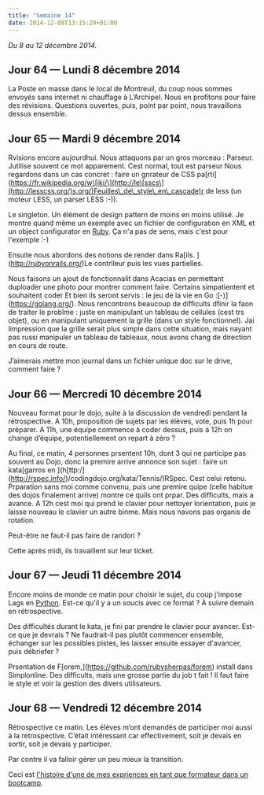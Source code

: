 ```yaml
---
title: "Semaine 14"
date: 2014-12-08T13:15:29+01:00
---
```


*Du 8 au 12 décembre 2014.*

Jour 64 — Lundi 8 décembre 2014
-------------------------------

La Poste en masse dans le local de Montreuil, du coup nous sommes
envoyés sans internet ni chauffage à L’Archipel. Nous en profitons pour
faire des révisions. Questions ouvertes, puis, point par point, nous
travaillons dessus ensemble.

Jour 65 — Mardi 9 décembre 2014
-------------------------------

Rvisions encore aujourdhui. Nous attaquons par un gros morceau :
Parseur. Jutilise souvent ce mot apparement. Cest normal, tout est
parseur Nous regardons dans un cas concret : faire un gnrateur de CSS
pa\[rti\](https://fr.wikipedia.org/w\[iki/\](http://le\[sscs\](http://lesscss.org/)s.org/)Feuilles\_de\_style\_en\_cascade)r
de less (un moteur LESS, un parser LESS :-)).

Le singleton. Un élément de design pattern de moins en moins utilisé. Je
montre quand même un exemple avec un fichier de configuration en XML et
un object configurator en [Ruby](https://ruby-lang.org). Ça n'a pas de
sens, mais c'est pour l'exemple :-)

Ensuite nous abordons des notions de render dans Ra\[ils.
\](http://rubyonrails.org/)Le contrlleur puis les vues partielles.

Nous faisons un ajout de fonctionnalit dans Acacias en permettant
duploader une photo pour montrer comment faire. Certains simpatientent
et souhaitent coder Et bien ils seront servis : le jeu de la vie en Go
:\[-)\](https://golang.org/). Nous rencontrons beaucoup de difficults
dfinir la faon de traiter le problme : juste en manipulant un tableau de
cellules (cest trs objet), ou en manipulant uniquement la grille (dans
un style fonctionnel). Jai limpression que la grille serait plus simple
dans cette situation, mais nayant pas russi manipuler un tableau de
tableaux, nous avons chang de direction en cours de route.

J’aimerais mettre mon journal dans un fichier unique doc sur le drive,
comment faire ?

Jour 66 — Mercredi 10 décembre 2014
-----------------------------------

Nouveau format pour le dojo, suite à la discussion de vendredi pendant
la rétrospective. A 10h, proposition de sujets par les élèves, vote,
puis 1h pour préparer. A 11h, une équipe commence à coder dessus, puis à
12h on change d’équipe, potentiellement on repart à zéro ?

Au final, ce matin, 4 personnes prsentent 10h, dont 3 qui ne participe
pas souvent au Dojo, donc la premire arrive annonce son sujet : faire un
kata\[garros en
\](h\[ttp:/\](http://rspec.info/)/codingdojo.org/kata/Tennis/)RSpec.
Cest celui retenu. Prparation sans moi comme convenu, puis une premire
quipe (celle habitue des dojos finalement arrive) montre ce quils ont
prpar. Des difficults, mais a avance. A 12h cest moi qui prend le
clavier pour nettoyer lorientation, puis je laisse nouveau le clavier un
autre binme. Mais nous navons pas organis de rotation.

Peut-être ne faut-il pas faire de randori ?

Cette après midi, ils travaillent sur leur ticket.

Jour 67 — Jeudi 11 décembre 2014
--------------------------------

Encore moins de monde ce matin pour choisir le sujet, du coup j'impose
Lags en [Python](https://www.python.org). Est-ce qu'il y a un soucis
avec ce format ? À suivre demain en rétrospective.

Des difficultés durant le kata, je fini par prendre le clavier pour
avancer. Est-ce que je devrais ? Ne faudrait-il pas plutôt commencer
ensemble, échanger sur les possibles pistes, les laisser ensuite essayer
d'avancer, puis débriefer ?

Prsentation de F\[orem,\](https://github.com/rubysherpas/forem) install
dans Simplonline. Des difficults, mais une grosse partie du job t fait !
Il faut faire le style et voir la gestion des divers utilisateurs.

Jour 68 — Vendredi 12 décembre 2014
-----------------------------------

Rétrospective ce matin. Les élèves m’ont demandés de participer moi
aussi à la retrospective. C’était intéressant car effectivement, soit je
devais en sortir, soit je devais y participer.

Par contre il va falloir gérer un peu mieux la transition.

Ceci est [l'histoire d'une de mes expriences en tant que formateur dans
un bootcamp](https://yaf.github.io/journal-d-un-formateur-en-2015/).
